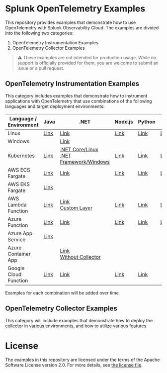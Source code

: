 # Splunk OpenTelemetry Examples

This repository provides examples that demonstrate how to use OpenTelemetry 
with Splunk Observability Cloud. The examples are divided into the following 
two categories: 

1. OpenTelemetry Instrumentation Examples
2. OpenTelemetry Collector Examples 

> :warning: These examples are not intended for production usage. While no support is officially provided for them, you are welcome to submit an issue or a pull request. 

## OpenTelemetry Instrumentation Examples

This category includes examples that demonstrate how to instrument applications 
with OpenTelemetry that use combinations of the following languages and target
deployment environments: 

| Language / Environment | Java                                                  | .NET                                                                                                                                            | Node.js                                                 | Python                                                  | Go                                          |
|------------------------|-------------------------------------------------------|-------------------------------------------------------------------------------------------------------------------------------------------------|---------------------------------------------------------|---------------------------------------------------------|---------------------------------------------|
| Linux                  | [Link](./instrumentation/java/linux)                  | [Link](./instrumentation/dotnet/linux)                                                                                                          | [Link](./instrumentation/nodejs/linux)                  | [Link](./instrumentation/python/linux)                  | [Link](./instrumentation/go/linux)          |
| Windows                |                                                       | [Link](./instrumentation/dotnet/windows)                                                                                                        |                                                         |                                                         |                                             |
| Kubernetes             | [Link](./instrumentation/java/k8s)                    | [.NET Core/Linux](./instrumentation/dotnet/k8s)  <br>  [.NET Framework/Windows](./instrumentation/dotnet/k8s-windows)                           | [Link](./instrumentation/nodejs/k8s)                    | [Link](./instrumentation/python/k8s)                    | [Link](./instrumentation/go/k8s)            |
| AWS ECS Fargate        | [Link](./instrumentation/java/aws-ecs)                | [Link](./instrumentation/dotnet/aws-ecs)                                                                                                        | [Link](./instrumentation/nodejs/aws-ecs)                | [Link](./instrumentation/python/aws-ecs)                | [Link](./instrumentation/go/aws-ecs)        |
| AWS EKS Fargate        | [Link](./instrumentation/java/aws-eks-fargate)        |                                                                                                                                                 |                                                         |                                                         |                                             |
| AWS Lambda Function    | [Link](./instrumentation/java/aws-lambda)             | [Link](./instrumentation/dotnet/aws-lambda) <br> [Custom Layer](./instrumentation/dotnet/aws-lambda-with-custom-layer)                          | [Link](./instrumentation/nodejs/aws-lambda)             | [Link](./instrumentation/python/aws-lambda)             | [Link](./instrumentation/go/aws-lambda)     |
| Azure Function         | [Link](./instrumentation/java/azure-functions)        | [Link](./instrumentation/dotnet/azure-functions)                                                                                                | [Link](./instrumentation/nodejs/azure-functions)        | [Link](./instrumentation/python/azure-functions)        | [Link](./instrumentation/go/azure-functions) |
| Azure App Service      | [Link](./instrumentation/java/azure-app-service)      |                                                                                                                                                 |                                                         |                                                         |  |
| Azure Container App    |   | [Link](./instrumentation/dotnet/azure-container-apps) <br> [Without Collector](./instrumentation/dotnet/azure-container-apps-without-collector) |                                                         |                                                         |  |
| Google Cloud Function  | [Link](./instrumentation/java/google-cloud-functions) | [Link](./instrumentation/dotnet/google-cloud-functions)                                                                                         | [Link](./instrumentation/nodejs/google-cloud-functions) | [Link](./instrumentation/python/google-cloud-functions) |                                             |

Examples for each combination will be added over time. 

## OpenTelemetry Collector Examples

This category will include examples that demonstrate how to deploy the collector 
in various environments, and how to utilize various features. 

# License

The examples in this repository are licensed under the terms of the Apache Software License version 2.0. For more details, see [the license file](./LICENSE).
